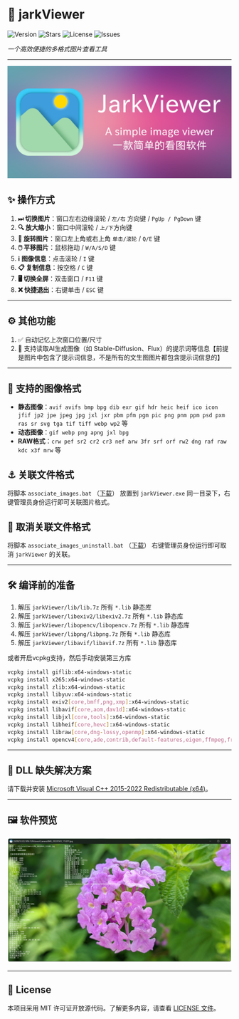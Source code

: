 # 🌟 jarkViewer 

![Version](https://img.shields.io/github/v/release/jark006/jarkViewer) ![Stars](https://img.shields.io/github/stars/jark006/jarkViewer) ![License](https://img.shields.io/github/license/jark006/jarkViewer) ![Issues](https://img.shields.io/github/issues/jark006/jarkViewer)

*一个高效便捷的多格式图片查看工具*

---

![Preview](SocialPreview.png)

## ✨ 操作方式

1. **⏭ 切换图片**：窗口左右边缘滚轮 / `左/右` 方向键 / `PgUp / PgDown` 键
1. **🔍 放大缩小**：窗口中间滚轮 / `上/下`方向键
1. **🔄 旋转图片**：窗口左上角或右上角 `单击/滚轮` / `Q/E` 键
1. **🖱️ 平移图片**：鼠标拖动 / `W/A/S/D` 键
1. **ℹ️ 图像信息**：点击滚轮 / `I` 键
1. **📋 复制信息**：按空格 / `C` 键
1. **🖥️ 切换全屏**：双击窗口 / `F11` 键
1. **❌ 快捷退出**：右键单击 / `ESC` 键

---

## ⚙️ 其他功能  

1. ✅ 自动记忆上次窗口位置/尺寸  
2. 📖 支持读取AI生成图像（如 Stable-Diffusion、Flux）的提示词等信息【前提是图片中包含了提示词信息，不是所有的文生图图片都包含提示词信息的】

---

## 📂 支持的图像格式

- **静态图像**：`avif avifs bmp bpg dib exr gif hdr heic heif ico icon jfif jp2 jpe jpeg jpg jxl jxr pbm pfm pgm pic png pnm ppm psd pxm ras sr svg tga tif tiff webp wp2` 等
- **动态图像**：`gif webp png apng jxl bpg`  
- **RAW格式**：`crw pef sr2 cr2 cr3 nef arw 3fr srf orf rw2 dng raf raw kdc x3f mrw` 等  

## ⚓ 关联文件格式

将脚本 `associate_images.bat` （[下载](https://github.com/jark006/jarkViewer/releases/download/v1.22/associate_images.bat)） 放置到 `jarkViewer.exe` 同一目录下，右键管理员身份运行即可关联图片格式。

## 🚫 取消关联文件格式

将脚本 `associate_images_uninstall.bat` （[下载](https://github.com/jark006/jarkViewer/releases/download/v1.22/associate_images_uninstall.bat)） 右键管理员身份运行即可取消 `jarkViewer` 的关联。

---

## 🛠️ 编译前的准备

1. 解压 `jarkViewer/lib/lib.7z` 所有 `*.lib` 静态库
2. 解压 `jarkViewer/libexiv2/libexiv2.7z` 所有 `*.lib` 静态库
3. 解压 `jarkViewer/libopencv/libopencv.7z` 所有 `*.lib` 静态库
4. 解压 `jarkViewer/libpng/libpng.7z` 所有 `*.lib` 静态库
5. 解压 `jarkViewer/libavif/libavif.7z` 所有 `*.lib` 静态库

或者开启vcpkg支持，然后手动安装第三方库

```sh
vcpkg install giflib:x64-windows-static
vcpkg install x265:x64-windows-static
vcpkg install zlib:x64-windows-static
vcpkg install libyuv:x64-windows-static
vcpkg install exiv2[core,bmff,png,xmp]:x64-windows-static
vcpkg install libavif[core,aom,dav1d]:x64-windows-static
vcpkg install libjxl[core,tools]:x64-windows-static
vcpkg install libheif[core,hevc]:x64-windows-static
vcpkg install libraw[core,dng-lossy,openmp]:x64-windows-static
vcpkg install opencv4[core,ade,contrib,default-features,eigen,ffmpeg,freetype,gdcm,gstreamer,halide,ipp,jasper,jpeg,lapack,nonfree,openexr,opengl,openjpeg,openmp,openvino,ovis,png,python,qt,quirc,sfm,tbb,tiff,vtk,vulkan,webp,world]:x64-windows-static
```

---

## 🔧 DLL 缺失解决方案

请下载并安装 [Microsoft Visual C++ 2015-2022 Redistributable (x64)](https://aka.ms/vs/17/release/vc_redist.x64.exe)。

---

## 🖼️ 软件预览

![软件截图](preview.png)

---

## 📜 License

本项目采用 MIT 许可证开放源代码。了解更多内容，请查看 [LICENSE 文件](https://github.com/jark006/jarkViewer/blob/main/LICENSE)。
